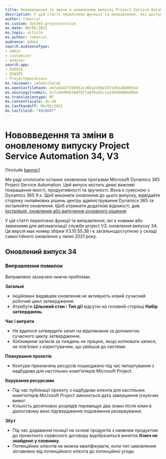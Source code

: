 ```yaml
---
title: Нововведення та зміни в оновленому випуску Project Service Automation 34, V3
description: У цій статті перелічено функції та виправлення, які доступні в project служби автоматизації оновлення реліз 34, V3.
author: ruhercul
ms.custom: dyn365-projectservice
ms.date: 08/05/2021
ms.topic: article
ms.author: ruhercul
audience: Admin
search.audienceType:
- admin
- customizer
- enduser
search.app:
- D365CE
- D365PS
- ProjectOperations
ms.reviewer: johnmichalak
ms.openlocfilehash: e47a5442f285952c165a2d30e337a362a6b065dd
ms.sourcegitcommit: 6cfc50d89528df977a8f6a55c1ad39d99800d9b4
ms.translationtype: MT
ms.contentlocale: uk-UA
ms.lasthandoff: 06/03/2022
ms.locfileid: "8928687"
---
```

# <a name="whats-new-or-changed-in-project-service-automation-update-release-34-v3"></a>Нововведення та зміни в оновленому випуску Project Service Automation 34, V3

[!include [banner](../includes/psa-now-project-operations.md)]

Ми раді оголосити останнє оновлення програми Microsoft Dynamics 365 Project Service Automation. Цей випуск містить деякі важливі покращення якості, продуктивності та зручності. Вона є сумісною з Dynamics 365 9.x. Щоб виконати оновлення до цього випуску, відвідайте сторінку онлайнових рішень центру адміністрування Dynamics 365 та інсталюйте оновлення. Щоб отримати додаткові відомості, див. [Інсталяція, оновлення або вилучення основного рішення](/power-platform/admin/install-remove-preferred-solution).

У цій статті перелічено функції та виправлення, які є новими або зміненими для автоматизації служби project V3, оновлення випуску 34. Ця версія має номер збірки V3.10.55.38 і є загальнодоступною у складі самостійного оновлення у липні 2021 року.

## <a name="update-release-34"></a>Оновлений випуск 34

### <a name="bug-fixes"></a>Виправлення помилок
Виправлено зазначені нижче проблеми.

**Загальні**

- Ініційовані видавцем оновлення не активують новий сучасний робочий цикл затвердження.
- Атрибути **Цільовий стан** і **Тип дії** відсутні на головній сторінці **Набір затверджень**.

**Час і витрати**

- Не вдалося затвердити запит на відкликання за допомогою сучасного циклу затвердження.
- Копіювання записів за тиждень не працює, якщо копіювати записи, не пов’язані з користувачем, що увійшов до системи.

**Планування проектів**

- Контури призначень ресурсів пошкоджено під час імпортування з надбудови для настільних комп’ютерів Microsoft Project.

**Керування ресурсами**

- Під час публікації проекту з надбудови клієнта для настільних комп’ютерів Microsoft Project змінюється дата завершення існуючих вимог.
- Кількість десяткових розрядів перевищує два знаки після коми в діалоговому вікні підтвердження подовження резервування.

**Збут**

- Під час додавання позиції на основі продуктів з наявним продуктом до проектного сервісного договору відобразиться виняток **Ключ не знайдено у словнику**.
- Потенційних клієнтів не можна кваліфікувати, коли тип замовлення зіставлено від потенційного клієнта до потенційної угоди.
